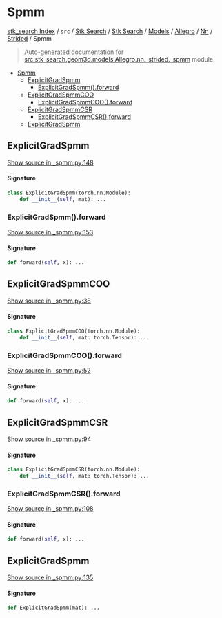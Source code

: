 # Spmm

[stk_search Index](../../../../../../../README.md#stk_search-index) / `src` / [Stk Search](../../../../../index.md#stk-search) / [Stk Search](../../../../../index.md#stk-search) / [Models](../../../index.md#models) / [Allegro](../../index.md#allegro) / [Nn](../index.md#nn) / [Strided](./index.md#strided) / Spmm

> Auto-generated documentation for [src.stk_search.geom3d.models.Allegro.nn._strided._spmm](https://github.com/mohammedazzouzi15/STK_search/blob/main/src/stk_search/geom3d/models/Allegro/nn/_strided/_spmm.py) module.

- [Spmm](#spmm)
  - [ExplicitGradSpmm](#explicitgradspmm)
    - [ExplicitGradSpmm().forward](#explicitgradspmm()forward)
  - [ExplicitGradSpmmCOO](#explicitgradspmmcoo)
    - [ExplicitGradSpmmCOO().forward](#explicitgradspmmcoo()forward)
  - [ExplicitGradSpmmCSR](#explicitgradspmmcsr)
    - [ExplicitGradSpmmCSR().forward](#explicitgradspmmcsr()forward)
  - [ExplicitGradSpmm](#explicitgradspmm-1)

## ExplicitGradSpmm

[Show source in _spmm.py:148](https://github.com/mohammedazzouzi15/STK_search/blob/main/src/stk_search/geom3d/models/Allegro/nn/_strided/_spmm.py#L148)

#### Signature

```python
class ExplicitGradSpmm(torch.nn.Module):
    def __init__(self, mat): ...
```

### ExplicitGradSpmm().forward

[Show source in _spmm.py:153](https://github.com/mohammedazzouzi15/STK_search/blob/main/src/stk_search/geom3d/models/Allegro/nn/_strided/_spmm.py#L153)

#### Signature

```python
def forward(self, x): ...
```



## ExplicitGradSpmmCOO

[Show source in _spmm.py:38](https://github.com/mohammedazzouzi15/STK_search/blob/main/src/stk_search/geom3d/models/Allegro/nn/_strided/_spmm.py#L38)

#### Signature

```python
class ExplicitGradSpmmCOO(torch.nn.Module):
    def __init__(self, mat: torch.Tensor): ...
```

### ExplicitGradSpmmCOO().forward

[Show source in _spmm.py:52](https://github.com/mohammedazzouzi15/STK_search/blob/main/src/stk_search/geom3d/models/Allegro/nn/_strided/_spmm.py#L52)

#### Signature

```python
def forward(self, x): ...
```



## ExplicitGradSpmmCSR

[Show source in _spmm.py:94](https://github.com/mohammedazzouzi15/STK_search/blob/main/src/stk_search/geom3d/models/Allegro/nn/_strided/_spmm.py#L94)

#### Signature

```python
class ExplicitGradSpmmCSR(torch.nn.Module):
    def __init__(self, mat: torch.Tensor): ...
```

### ExplicitGradSpmmCSR().forward

[Show source in _spmm.py:108](https://github.com/mohammedazzouzi15/STK_search/blob/main/src/stk_search/geom3d/models/Allegro/nn/_strided/_spmm.py#L108)

#### Signature

```python
def forward(self, x): ...
```



## ExplicitGradSpmm

[Show source in _spmm.py:135](https://github.com/mohammedazzouzi15/STK_search/blob/main/src/stk_search/geom3d/models/Allegro/nn/_strided/_spmm.py#L135)

#### Signature

```python
def ExplicitGradSpmm(mat): ...
```